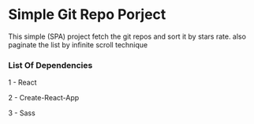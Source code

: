 # Simple Git Repo Porject

This simple (SPA) project fetch the git repos and sort it by stars rate. also paginate the list by infinite scroll technique


### List Of Dependencies

1 - React

2 - Create-React-App

3 - Sass
